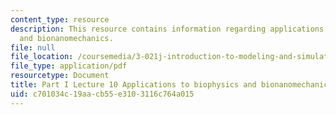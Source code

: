 ```yaml
---
content_type: resource
description: This resource contains information regarding applications to biophysics
  and bionanomechanics.
file: null
file_location: /coursemedia/3-021j-introduction-to-modeling-and-simulation-spring-2012/c701034c19aacb55e3103116c764a015_MIT3_021JS12_P1_L10.pdf
file_type: application/pdf
resourcetype: Document
title: Part I Lecture 10 Applications to biophysics and bionanomechanics
uid: c701034c-19aa-cb55-e310-3116c764a015
---
```

